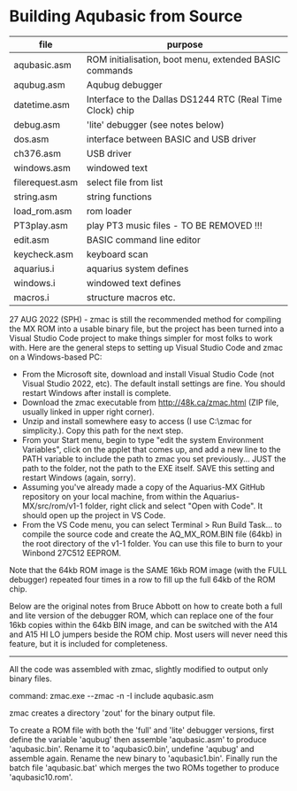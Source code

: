 Building Aqubasic from Source 
=============================


| file         |    purpose   |
|------------------|-----------------------------------------------------------|
| aqubasic.asm     | ROM initialisation, boot menu, extended BASIC commands |
| aqubug.asm       | Aqubug debugger |
| datetime.asm     | Interface to the Dallas DS1244 RTC (Real Time Clock) chip |
| debug.asm        | 'lite' debugger (see notes below) |
| dos.asm          | interface between BASIC and USB driver |
| ch376.asm        | USB driver |
| windows.asm      | windowed text |
| filerequest.asm  | select file from list  |
| string.asm       | string functions |
| load_rom.asm     | rom loader  |
| PT3play.asm      | play PT3 music files - TO BE REMOVED !!! |
| edit.asm         | BASIC command line editor |
| keycheck.asm     | keyboard scan |
| aquarius.i       | aquarius system defines |
| windows.i        | windowed text defines     |   
| macros.i         | structure macros etc. |

27 AUG 2022 (SPH) - zmac is still the recommended method for compiling the MX ROM into a usable binary file, but the project has been turned into a Visual Studio Code project to make things simpler for most folks to work with. Here are the general steps to setting up Visual Studio Code and zmac on a Windows-based PC:
  - From the Microsoft site, download and install Visual Studio Code (not Visual Studio 2022, etc). The default install settings are fine. You should restart Windows after install is complete.
  - Download the zmac executable from http://48k.ca/zmac.html (ZIP file, usually linked in upper right corner).
  - Unzip and install somewhere easy to access (I use C:\zmac for simplicity.). Copy this path for the next step.
  - From your Start menu, begin to type "edit the system Environment Variables", click on the applet that comes up, and add a new line to the PATH variable to include the path to zmac you set previously... JUST the path to the folder, not the path to the EXE itself. SAVE this setting and restart Windows (again, sorry).
  - Assuming you've already made a copy of the Aquarius-MX GitHub repository on your local machine, from within the Aquarius-MX/src/rom/v1-1 folder, right click and select "Open with Code". It should open up the project in VS Code.
  - From the VS Code menu, you can select Terminal > Run Build Task... to compile the source code and create the AQ_MX_ROM.BIN file (64kb) in the root directory of the v1-1 folder. You can use this file to burn to your Winbond 27C512 EEPROM.
  
Note that the 64kb ROM image is the SAME 16kb ROM image (with the FULL debugger) repeated four times in a row to fill up the full 64kb of the ROM chip.

Below are the original notes from Bruce Abbott on how to create both a full and lite version of the debugger ROM, which can replace one of the four 16kb copies within the 64kb BIN image, and can be switched with the A14 and A15 HI LO jumpers beside the ROM chip. Most users will never need this feature, but it is included for completeness.

-----------

All the code was assembled with zmac, slightly modified to output only binary files. 

command: zmac.exe --zmac -n -I include aqubasic.asm

zmac creates a directory 'zout' for the binary output file. 

To create a ROM file with both the 'full' and 'lite' debugger versions, first define the variable 'aqubug' then assemble 'aqubasic.asm' to produce 'aqubasic.bin'. Rename it to 'aqubasic0.bin', undefine 'aqubug' and assemble again. Rename the new binary to 'aqubasic1.bin'. Finally run the batch file 'aqubasic.bat' which merges the two ROMs together to produce 'aqubasic10.rom'.
